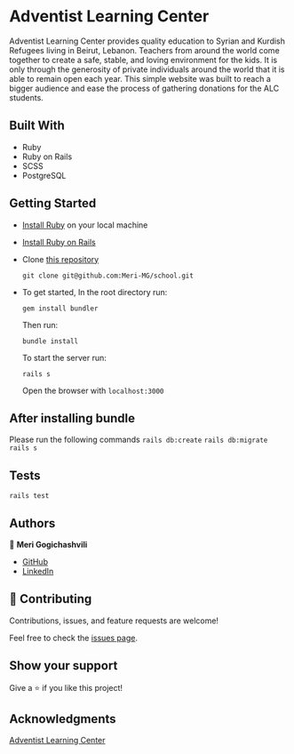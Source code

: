 # Adventist Learning Center

Adventist Learning Center provides quality education to Syrian and Kurdish Refugees living in Beirut, Lebanon. Teachers from around the world come together to create a safe, stable, and loving environment for the kids. It is only through the generosity of private individuals around the world that it is able to remain open each year. This simple website was built to reach a bigger audience and ease the process of gathering donations for the ALC students.

## Built With

- Ruby
- Ruby on Rails
- SCSS
- PostgreSQL

## Getting Started

- [Install Ruby](https://www.ruby-lang.org/en/documentation/installation/) on your local machine 
- [Install Ruby on Rails](https://guides.rubyonrails.org/v5.1/getting_started.html)
- Clone [this repository](https://github.com/Meri-MG/school)
  ```
  git clone git@github.com:Meri-MG/school.git
  ```
- To get started, In the root directory run:
  ```
  gem install bundler
  ```
  Then run:
  ```
  bundle install
  ```
  To start the server run: 

  ```
  rails s
  ```
  Open the browser with `localhost:3000`

  
## After installing bundle

Please run the following commands `rails db:create` `rails db:migrate` `rails s`

## Tests
```
rails test
```

## Authors

:woman: **Meri Gogichashvili**

- [GitHub](https://github.com/Meri-MG)
- [LinkedIn](https://www.linkedin.com/in/meri-gogichashvili/)

## 🤝 Contributing

Contributions, issues, and feature requests are welcome!

Feel free to check the [issues page](https://github.com/Meri-MG/school/issues).

## Show your support

Give a ⭐️ if you like this project!

## Acknowledgments

[Adventist Learning Center](https://www.facebook.com/adventistlearningcenter)


